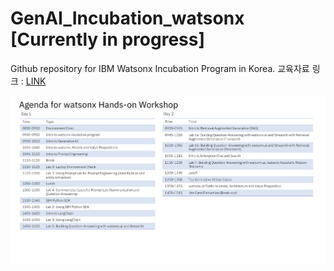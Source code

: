 # GenAI_Incubation_watsonx [Currently in progress]

Github repository for IBM Watsonx Incubation Program in Korea.
교육자료 링크 : [LINK](https://ibm.box.com/s/cms4hxoimc48wfu7ddxsqxggzjx6iiqv)

![img](image.png)
 
